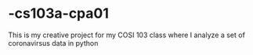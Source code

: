 # -cs103a-cpa01
This is my creative project for my COSI 103 class where I analyze a set of coronavirsus data in python
